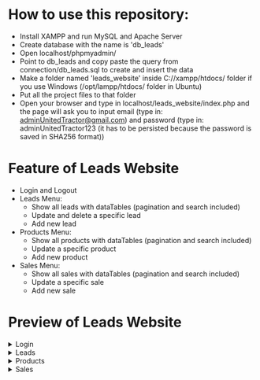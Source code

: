 # How to use this repository:
- Install XAMPP and run MySQL and Apache Server
- Create database with the name is 'db_leads'
- Open localhost/phpmyadmin/
- Point to db_leads and copy paste the query from connection/db_leads.sql to create and insert the data
- Make a folder named 'leads_website' inside C://xampp/htdocs/ folder if you use Windows (/opt/lampp/htdocs/ folder in Ubuntu)
- Put all the project files to that folder
- Open your browser and type in localhost/leads_website/index.php and the page will ask you to input email (type in: adminUnitedTractor@gmail.com) and password (type in: adminUnitedTractor123 (it has to be persisted because the password is saved in SHA256 format))

# Feature of Leads Website
- Login and Logout
- Leads Menu:
    - Show all leads with dataTables (pagination and search included)
    - Update and delete a specific lead
    - Add new lead
- Products Menu:
    - Show all products with dataTables (pagination and search included)
    - Update a specific product
    - Add new product
- Sales Menu:
    - Show all sales with dataTables (pagination and search included)
    - Update a specific sale
    - Add new sale

# Preview of Leads Website
<details>
    <summary>Login</summary>
    <br>
    <img src="README_pics/login.png"/>
</details>

<details>
    <summary>Leads</summary>
    <details style="margin-left: 20px;">
        <summary>Leads Data</summary>
        <br>
        <img src="README_pics/data_leads.png"/>
    </details>
    <details style="margin-left: 20px;">
        <summary>Update A Lead</summary>
        <br>
        <img src="README_pics/ubah_leads.png"/>
    </details>
    <details style="margin-left: 20px;">
        <summary>Add New Lead</summary>
        <br>
        <img src="README_pics/tambah_leads.png"/>
    </details>
</details>

<details>
    <summary>Products</summary>
    <details style="margin-left: 20px;">
        <summary>Products Data</summary>
        <br>
        <img src="README_pics/data_produk.png"/>
    </details>
    <details style="margin-left: 20px;">
        <summary>Update A Product</summary>
        <br>
        <img src="README_pics/ubah_produk.png"/>
    </details>
    <details style="margin-left: 20px;">
        <summary>Add New Product</summary>
        <br>
        <img src="README_pics/tambah_produk.png"/>
    </details>
</details>

<details>
    <summary>Sales</summary>
    <details style="margin-left: 20px;">
        <summary>Sales Data</summary>
        <br>
        <img src="README_pics/data_sales.png"/>
    </details>
    <details style="margin-left: 20px;">
        <summary>Update Sales</summary>
        <br>
        <img src="README_pics/ubah_sales.png"/>
    </details>
    <details style="margin-left: 20px;">
        <summary>Add New Sales</summary>
        <br>
        <img src="README_pics/tambah_sales.png"/>
    </details>
</details>